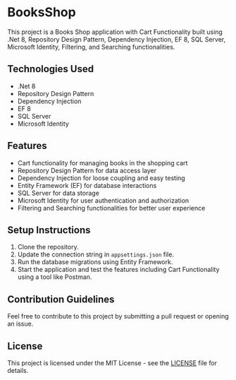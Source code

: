 # BooksShop

This project is a Books Shop application with Cart Functionality built using .Net 8, Repository Design Pattern, Dependency Injection, EF 8, SQL Server, Microsoft Identity, Filtering, and Searching functionalities.

## Technologies Used
- .Net 8
- Repository Design Pattern
- Dependency Injection
- EF 8
- SQL Server
- Microsoft Identity

## Features
- Cart functionality for managing books in the shopping cart
- Repository Design Pattern for data access layer
- Dependency Injection for loose coupling and easy testing
- Entity Framework (EF) for database interactions
- SQL Server for data storage
- Microsoft Identity for user authentication and authorization
- Filtering and Searching functionalities for better user experience

## Setup Instructions
1. Clone the repository.
2. Update the connection string in `appsettings.json` file.
3. Run the database migrations using Entity Framework.
4. Start the application and test the features including Cart Functionality using a tool like Postman.

## Contribution Guidelines
Feel free to contribute to this project by submitting a pull request or opening an issue.

## License
This project is licensed under the MIT License - see the [LICENSE](LICENSE) file for details.
